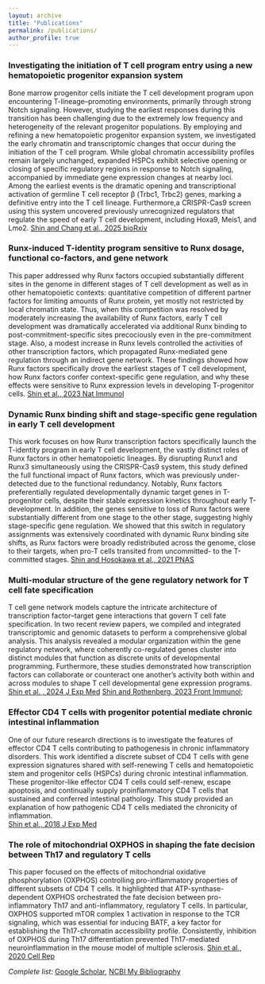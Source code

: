 ```yaml
---
layout: archive
title: "Publications"
permalink: /publications/
author_profile: true
---
```


### Investigating the initiation of T cell program entry using a new hematopoietic progenitor expansion system

Bone marrow progenitor cells initiate the T cell development program upon encountering T-lineage–promoting environments, primarily through strong Notch signaling. However, studying the earliest responses during this transition has been challenging due to the extremely low frequency and heterogeneity of the relevant progenitor populations. By employing and refining a new hematopoietic progenitor expansion system, we investigated the early chromatin and transcriptomic changes that occur during the initiation of the T cell program. While global chromatin accessibility profiles remain largely unchanged, expanded HSPCs exhibit selective opening or closing of specific regulatory regions in response to Notch signaling, accompanied by immediate gene expression changes at nearby loci. Among the earliest events is the dramatic opening and transcriptional activation of germline T cell receptor β (Trbc1, Trbc2) genes, marking a definitive entry into the T cell lineage. Furthermore,a CRISPR-Cas9 screen using this system uncovered previously unrecognized regulators that regulate the speed of early T cell development, including Hoxa9, Meis1, and Lmo2.
[Shin and Chang et al., 2025 bioRxiv](https://www.biorxiv.org/content/10.1101/2025.04.22.649893v1)

### Runx-induced T-identity program sensitive to Runx dosage, functional co-factors, and gene network    

This paper addressed why Runx factors occupied substantially different sites in the genome in different stages of T cell development as well as in other hematopoietic contexts: quantitative competition of different partner factors for limiting amounts of Runx protein, yet mostly not restricted by local chromatin state. Thus, when this competition was resolved by moderately increasing the availability of Runx factors, early T cell development was dramatically accelerated via additional Runx binding to post-commitment-specific sites precociously even in the pre-commitment stage. Also, a modest increase in Runx levels controlled the activities of other transcription factors, which propagated Runx-mediated gene regulation through an indirect gene network. These findings showed how Runx factors specifically drove the earliest stages of T cell development, how Runx factors confer context-specific gene regulation, and why these effects were sensitive to Runx expression levels in developing T-progenitor cells.
[Shin et al., 2023 Nat Immunol](https://www.nature.com/articles/s41590-023-01585-z)

### Dynamic Runx binding shift and stage-specific gene regulation in early T cell development      

This work focuses on how Runx transcription factors specifically launch the T-identity program in early T cell development, the vastly distinct roles of Runx factors in other hematopoietic lineages.  By disrupting Runx1 and Runx3 simultaneously using the CRISPR-Cas9 system, this study defined the full functional impact of Runx factors, which was previously under-detected due to the functional redundancy. Notably, Runx factors preferentially regulated developmentally dynamic target genes in T-progenitor cells, despite their stable expression kinetics throughout early T-development. In addition, the genes sensitive to loss of Runx factors were substantially different from one stage to the other stage, suggesting highly stage-specific gene regulation. We showed that this switch in regulatory assignments was extensively coordinated with dynamic Runx binding site shifts, as Runx factors were broadly redistributed across the genome, close to their targets, when pro-T cells transited from uncommitted- to the T-committed stages.
[Shin and Hosokawa et al., 2021 PNAS](https://www.pnas.org/doi/10.1073/pnas.2019655118)

### Multi-modular structure of the gene regulatory network for T cell fate specification

T cell gene network models capture the intricate architecture of transcription factor–target gene interactions that govern T cell fate specification. In two recent review papers, we compiled and integrated transcriptomic and genomic datasets to perform a comprehensive global analysis.  This analysis revealed a modular organization within the gene regulatory network, where coherently co-regulated genes cluster into distinct modules that function as discrete units of developmental programming.  Furthermore, these studies demonstrated how transcription factors can collaborate or counteract one another’s activity both within and across modules to shape T cell developmental gene expression programs.
[Shin et al. , 2024 J Exp Med](https://rupress.org/jem/article/221/10/e20230893/276927/Transcriptional-network-dynamics-in-early-T-cell)
[Shin and Rothenberg, 2023 Front Immunol](https://www.frontiersin.org/articles/10.3389/fimmu.2023.1108368/full); 


### Effector CD4 T cells with progenitor potential mediate chronic intestinal inflammation

One of our future research directions is to investigate the features of effector CD4 T cells contributing to pathogenesis in chronic inflammatory disorders. This work identified a discrete subset of CD4 T cells with gene expression signatures shared with self-renewing T cells and hematopoietic stem and progenitor cells (HSPCs) during chronic intestinal inflammation.  These progenitor-like effector CD4 T cells could self-renew, escape apoptosis, and continually supply proinflammatory CD4 T cells that sustained and conferred intestinal pathology. This study provided an explanation of how pathogenic CD4 T cells mediated the chronicity of inflammation.  
[Shin et al., 2018 J Exp Med](https://rupress.org/jem/article/215/7/1803/42324/Effector-CD4-T-cells-with-progenitor-potential?searchresult=1)

### The role of mitochondrial OXPHOS in shaping the fate decision between Th17 and regulatory T cells

This paper focused on the effects of mitochondrial oxidative phosphorylation (OXPHOS) controlling pro-inflammatory properties of different subsets of CD4 T cells. It highlighted that ATP-synthase-dependent OXPHOS orchestrated the fate decision between pro-inflammatory Th17 and anti-inflammatory, regulatory T cells. In particular, OXPHOS supported mTOR complex 1 activation in response to the TCR signaling, which was essential for inducing BATF, a key factor for establishing the Th17-chromatin accessibility profile. Consistently, inhibition of OXPHOS during Th17 differentiation prevented Th17-mediated neuroinflammation in the mouse model of multiple sclerosis. 
[Shin et al., 2020 Cell Rep](https://www.cell.com/cell-reports/fulltext/S2211-1247(20)30031-0?_returnURL=https%3A%2F%2Flinkinghub.elsevier.com%2Fretrieve%2Fpii%2FS2211124720300310%3Fshowall%3Dtrue)

*Complete list:* [Google Scholar](https://scholar.google.com/citations?user=KRA8RWgAAAAJ&hl=en), [NCBI My Bibliography](https://www.ncbi.nlm.nih.gov/myncbi/boyoung.shin.1/bibliography/public/)


